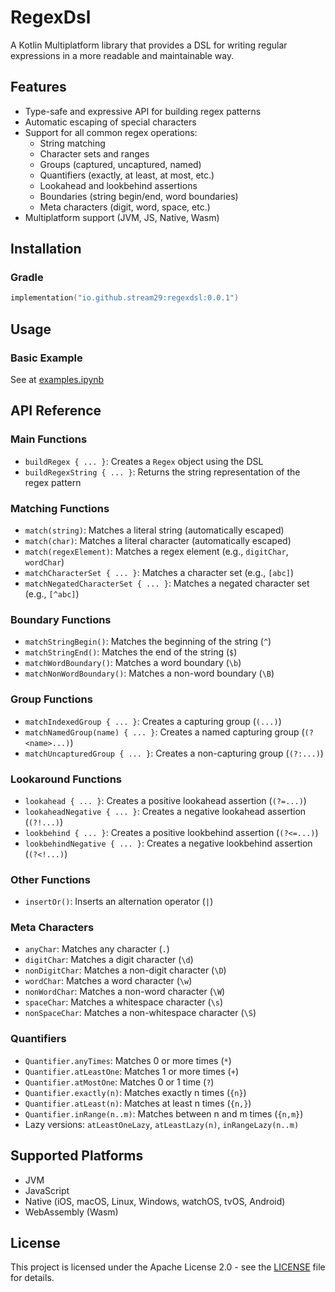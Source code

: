 # RegexDsl

A Kotlin Multiplatform library that provides a DSL for writing regular expressions in a more readable and maintainable way.

## Features

- Type-safe and expressive API for building regex patterns
- Automatic escaping of special characters
- Support for all common regex operations:
  - String matching
  - Character sets and ranges
  - Groups (captured, uncaptured, named)
  - Quantifiers (exactly, at least, at most, etc.)
  - Lookahead and lookbehind assertions
  - Boundaries (string begin/end, word boundaries)
  - Meta characters (digit, word, space, etc.)
- Multiplatform support (JVM, JS, Native, Wasm)

## Installation

### Gradle 

```kotlin
implementation("io.github.stream29:regexdsl:0.0.1")
```

## Usage

### Basic Example

See at [examples.ipynb](./examples.ipynb)

## API Reference

### Main Functions

- `buildRegex { ... }`: Creates a `Regex` object using the DSL
- `buildRegexString { ... }`: Returns the string representation of the regex pattern

### Matching Functions

- `match(string)`: Matches a literal string (automatically escaped)
- `match(char)`: Matches a literal character (automatically escaped)
- `match(regexElement)`: Matches a regex element (e.g., `digitChar`, `wordChar`)
- `matchCharacterSet { ... }`: Matches a character set (e.g., `[abc]`)
- `matchNegatedCharacterSet { ... }`: Matches a negated character set (e.g., `[^abc]`)

### Boundary Functions

- `matchStringBegin()`: Matches the beginning of the string (`^`)
- `matchStringEnd()`: Matches the end of the string (`$`)
- `matchWordBoundary()`: Matches a word boundary (`\b`)
- `matchNonWordBoundary()`: Matches a non-word boundary (`\B`)

### Group Functions

- `matchIndexedGroup { ... }`: Creates a capturing group (`(...)`)
- `matchNamedGroup(name) { ... }`: Creates a named capturing group (`(?<name>...)`)
- `matchUncapturedGroup { ... }`: Creates a non-capturing group (`(?:...)`)

### Lookaround Functions

- `lookahead { ... }`: Creates a positive lookahead assertion (`(?=...)`)
- `lookaheadNegative { ... }`: Creates a negative lookahead assertion (`(?!...)`)
- `lookbehind { ... }`: Creates a positive lookbehind assertion (`(?<=...)`)
- `lookbehindNegative { ... }`: Creates a negative lookbehind assertion (`(?<!...)`)

### Other Functions

- `insertOr()`: Inserts an alternation operator (`|`)

### Meta Characters

- `anyChar`: Matches any character (`.`)
- `digitChar`: Matches a digit character (`\d`)
- `nonDigitChar`: Matches a non-digit character (`\D`)
- `wordChar`: Matches a word character (`\w`)
- `nonWordChar`: Matches a non-word character (`\W`)
- `spaceChar`: Matches a whitespace character (`\s`)
- `nonSpaceChar`: Matches a non-whitespace character (`\S`)

### Quantifiers

- `Quantifier.anyTimes`: Matches 0 or more times (`*`)
- `Quantifier.atLeastOne`: Matches 1 or more times (`+`)
- `Quantifier.atMostOne`: Matches 0 or 1 time (`?`)
- `Quantifier.exactly(n)`: Matches exactly n times (`{n}`)
- `Quantifier.atLeast(n)`: Matches at least n times (`{n,}`)
- `Quantifier.inRange(n..m)`: Matches between n and m times (`{n,m}`)
- Lazy versions: `atLeastOneLazy`, `atLeastLazy(n)`, `inRangeLazy(n..m)`

## Supported Platforms

- JVM
- JavaScript
- Native (iOS, macOS, Linux, Windows, watchOS, tvOS, Android)
- WebAssembly (Wasm)

## License

This project is licensed under the Apache License 2.0 - see the [LICENSE](https://www.apache.org/licenses/LICENSE-2.0) file for details.
